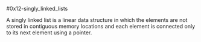 #0x12-singly_linked_lists

A singly linked list is a linear data structure in which the elements are not stored in contiguous memory locations and each element is connected only to its next element using a pointer.
